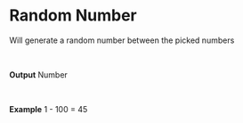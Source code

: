 # Random Number

Will generate a random number between the picked numbers

<br>

**Output**
Number

<br>

**Example**
1 - 100 = 45